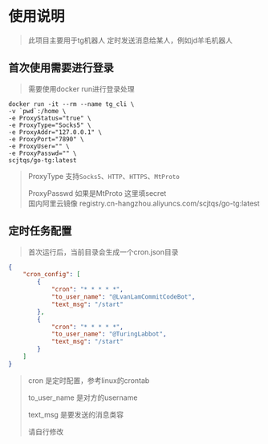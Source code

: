 # 使用说明
> 此项目主要用于tg机器人 定时发送消息给某人，例如jd羊毛机器人
> 
## 首次使用需要进行登录
> 需要使用docker run进行登录处理
```shell
docker run -it --rm --name tg_cli \
-v `pwd`:/home \
-e ProxyStatus="true" \
-e ProxyType="Socks5" \
-e ProxyAddr="127.0.0.1" \
-e ProxyPort="7890" \
-e ProxyUser="" \
-e ProxyPasswd="" \
scjtqs/go-tg:latest
```
> ProxyType 支持`Socks5`、`HTTP`、`HTTPS`、`MtProto`
> 
> ProxyPasswd 如果是MtProto 这里填secret \
> 国内阿里云镜像 registry.cn-hangzhou.aliyuncs.com/scjtqs/go-tg:latest

## 定时任务配置
> 首次运行后，当前目录会生成一个cron.json目录
> 
```json
{
	"cron_config": [
		{
			"cron": "* * * * *",
			"to_user_name": "@LvanLamCommitCodeBot",
			"text_msg": "/start"
		},
		{
			"cron": "* * * * *",
			"to_user_name": "@TuringLabbot",
			"text_msg": "/start"
		}
	]
}
```
> cron 是定时配置，参考linux的crontab
> 
> to_user_name 是对方的username
> 
> text_msg 是要发送的消息类容
> 
> 请自行修改